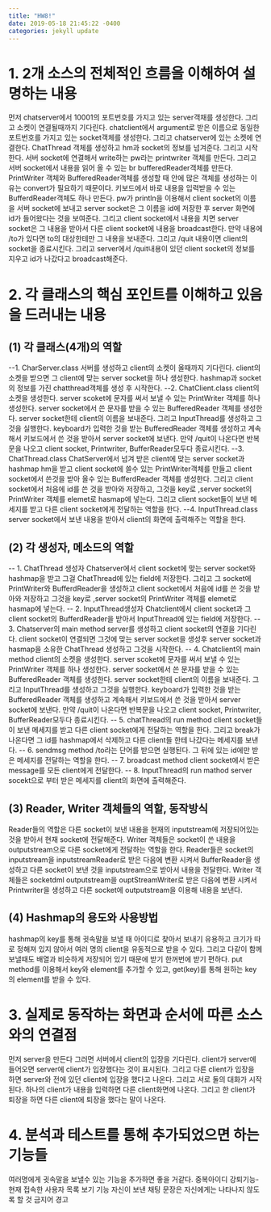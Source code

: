 ```yaml
---
title: "HW8!"
date: 2019-05-18 21:45:22 -0400
categories: jekyll update
---
```

# 1. 2개 소스의 전체적인 흐름을 이해하여 설명하는 내용
  먼저 chatserver에서 10001의 포트번호를 가지고 있는 server객채를 생성한다. 
  그리고 소켓이 연결될때까지 기다린다.
  chatclient에서 argument로 받은 이름으로 동일한 포트번호를 가지고 있는 socket객체를 생성한다.
  그리고 chatserver에 있는 소켓에 연결한다.
  ChatThread 객체를 생성하고 hm과 socket의 정보를 넘겨준다.
  그리고 시작한다.
  서버 socket에 연결해서 write하는 pw라는 printwriter 객체를 만든다.
  그리고 서버 socket에서 내용을 읽어 올 수 있는 br bufferedReader객체를 만든다.
  PrintWriter 객체와 BufferedReader객체를 생성할 때 안에 많은 객체를 생성하는 이유는 convert가 필요하기 때문이다.
  키보드에서 바로 내용을 입력받을 수 있는 BufferdReader객체도 하나 만든다.
  pw가 println을 이용해서 client socket의 이름을 서버 socket에 보내고 server socket은 그 이름을 id에 저장한 후
  server 화면에 id가 들어왔다는 것을 보여준다.
  그리고 client socket에서 내용을 치면 server socket은 그 내용을 받아서 다른 client socket에 내용을 broadcast한다. 만약 내용에 /to가 있다면 to의 대상한테만 그 내용을 보내준다. 그리고 /quit 내용이면 client의 socket을 종료시킨다. 그리고 server에서 /quit내용이 있던 client socket의 정보를 지우고 id가 나갔다고 broadcast해준다.
# 2. 각 클래스의 핵심 포인트를 이해하고 있음을 드러내는 내용
## (1) 각 클래스(4개)의 역할
 --1. CharServer.class
 서버를 생성하고 client의 소켓이 올때까지 기다린다.
 client의 소켓을 받으면 그 client에 맞는 server socket을 하나 생성한다.
 hashmap과 socket의 정보를 가진 chatthread객체를 생성 후 시작한다.
 --2. ChatClient.class
 client의 소켓을 생성한다.
 server scoket에 문자를 써서 보낼 수 있는 PrintWriter 객체를 하나 생성한다.
 server socket에서 쓴 문자를 받을 수 있는 BufferedReader 객체를 생성한다.
 server socket한테 client의 이름을 보내준다. 그리고 InputThread를 생성하고 그것을 실행한다.
 keyboard가 입력한 것을 받는 BufferedReader 객체를 생성하고 계속해서 키보드에서 쓴 것을 받아서 server socket에 보낸다.
 만약 /quit이 나온다면 반복문을 나오고 client socket, Printwriter, BufferReader모두다 종료시킨다.
 --3. ChatThread.class
 ChatServer에서 넘겨 받은 client에 맞는 server socket과 hashmap hm을 받고
 client socket에 쓸수 있는 PrintWriter객체를 만들고 client socket에서 쓴것을 받아 올수 있는 BufferdReader 객체를 생성한다.
 그리고 client socket에서 처음에 id를 쓴 것을 받아와 저장하고, 그것을 key로 ,server socket의 PrintWriter 객체를 elemet로 hasmap에 넣는다.
 그리고 client socket들이 보낸 메세지를 받고 다른 client socket에게 전달하는 역할을 한다.
 --4. InputThread.class
 server socket에서 보낸 내용을 받아서 client의 화면에 출력해주는 역할을 한다.
## (2) 각 생성자, 메소드의 역할
-- 1. ChatThread 생성자
  Chatserver에서 client socket에 맞는 server socket와 hashmap을 받고 그걸 ChatThread에 있는 field에 저장한다.
  그리고 그 socket에 PrintWriter와 BufferdReader을 생성하고 client socket에서 처음에 id를 쓴 것을 받아와 저장하고 그것을 key로 ,server socket의 PrintWriter 객체를 elemet로 hasmap에 넣는다.
-- 2. InputThread생성자
  Chatclient에서 client socket과 그 client socket의 BufferdReader을 받아서 InputThread에 있는 field에 저장한다.
-- 3. Chatserver의 main method
  server를 생성하고 client socket의 연결을 기다린다. client socket이 연결되면 그것에 맞는 server socket을 생성후 server socket과 hasmap을 
  소유한 ChatThread 생성하고 그것을 시작한다.
-- 4. Chatclient의 main method
  client의 소켓을 생성한다.
  server scoket에 문자를 써서 보낼 수 있는 PrintWriter 객체를 하나 생성한다.
  server socket에서 쓴 문자를 받을 수 있는 BufferedReader 객체를 생성한다.
  server socket한테 client의 이름을 보내준다. 그리고 InputThread를 생성하고 그것을 실행한다.
  keyboard가 입력한 것을 받는 BufferedReader 객체를 생성하고 계속해서 키보드에서 쓴 것을 받아서 server socket에 보낸다.
  만약 /quit이 나온다면 반복문을 나오고 client socket, Printwriter, BufferReader모두다 종료시킨다.
-- 5. chatThread의 run method
  client socket들이 보낸 메세지를 받고 다른 client socket에게 전달하는 역할을 한다. 그리고 break가 나온다면 그 id를 hashmap에서 삭제하고
  다른  client들 한테 나갔다는 메세지를 보낸다.
-- 6. sendmsg method
  /to라는 단어를 받으면 실행된다. 그 뒤에 있는 id에만 받은 메세지를 전달하는 역할을 한다.
-- 7. broadcast method
  client socket에서 받은 message를 모든 client에게 전달한다.
 -- 8. InputThread의 run mathod
    server socekt으로 부터 받은 메세지를 client의 화면에 출력해준다.
## (3) Reader, Writer 객체들의 역할, 동작방식
   Reader들의 역할은 다른 socket이 보낸 내용을 현재의 inputstream에 저장되어있는 것을 받아서 현재 socket에 전달해준다.
   Writer 객체들은 socket이 쓴 내용을 outputstream으로 다른 socket에게 전달하는 역할을 한다.
   Reader들은 socket의 inputstream을 inputstreamReader로 받은 다음에 변환 시켜서 BufferReader을 생성하고 다른 socket이 보낸 것을 inputstream으로 받아서 내용을 전달한다.
   Writer 객체들은 socketdml outputstream을 ouptStreamWriter로 받은 다음에 변환 시켜서 Printwriter을 생성하고 다른 socket에 outputstream을 이용해 내용을 보낸다.
## (4) Hashmap의 용도와 사용방법
  hashmap의 key를 통해 귓속말을 보낼 때 아이디로 찾아서 보내기 유용하고 크기가 따로 정해져 있지 않아서 여러 명의 client을 유동적으로 받을 수 있다.
  그리고 다같이 함께 보낼때도 배열과 비슷하게 저장되어 있기 때문에 받기 한꺼번에 받기 편하다.
  put method를 이용해서 key와 element를 추가할 수 있고, get(key)를 통해 원하는 key의 element를 받을 수 있다.
# 3. 실제로 동작하는 화면과 순서에 따른 소스와의 연결점
  먼저 server을 만든다 그러면 서버에서 client의 입장을 기다린다. client가 server에 들어오면 server에 client가 입장했다는 것이 표시된다.
  그리고 다른 client가 입장을 하면 server와 전에 있던 client에 입장을 했다고 나온다. 그리고 서로 둘의 대화가 시작된다. 하나의 client가 내용을
  입력하면 다른 client화면에 나온다. 그리고 한 client가 퇴장을 하면 다른 client에 퇴장을 했다는 말이 나온다.
# 4. 분석과 테스트를 통해 추가되었으면 하는 기능들
  여러명에게 귓속말을 보낼수 있는 기능을 추가하면 좋을 거같다.
  중복아이디 
  강퇴기능-
  현재 접속한 사용자 목록 보기 기능 
  자신이 보낸 채팅 문장은 자신에게는 나타나지 않도록 할 것
  금지어 경고 
